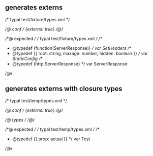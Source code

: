 ## generates externs
/* typal test/fixture/types.xml */


/*@ conf */
{externs: true}
/*@*/

/*@ expected */
/* typal test/fixture/types.xml */
/**
 * @typedef {function(ServerResponse)}
 */
var SetHeaders
/**
 * @typedef {{ root: string, maxage: number, hidden: boolean }}
 */
var StaticConfig
/**
 * @typedef {http.ServerResponse}
 */
var ServerResponse

/*@*/

## generates externs with closure types
/* typal test/temp/types.xml */


/*@ conf */
{externs: true}
/*@*/

/*@ types */
<types>
  <type name="Test">
    <prop type="error" closure="actual" name="prop"></prop>
  </type>
</types>
/*@*/


/*@ expected */
/* typal test/temp/types.xml */
/**
 * @typedef {{ prop: actual }}
 */
var Test

/*@*/